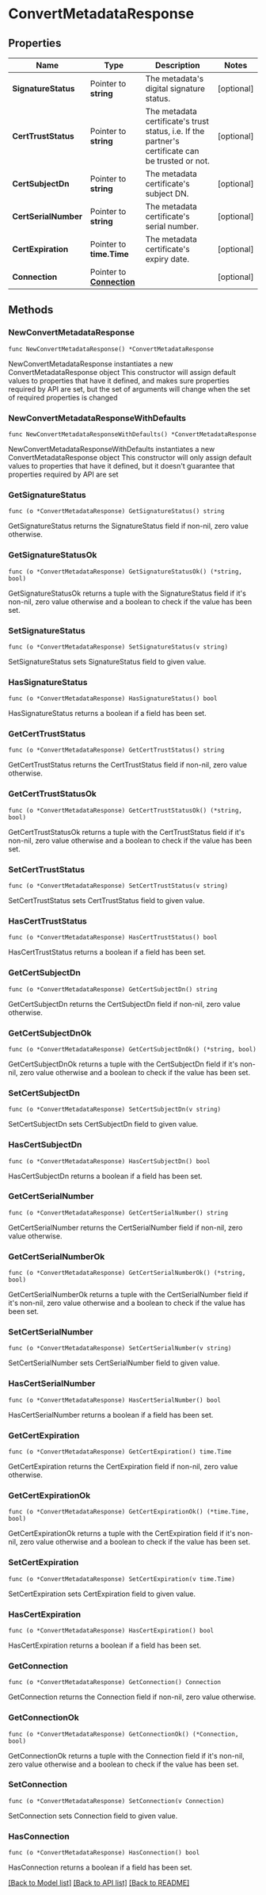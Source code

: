 # ConvertMetadataResponse

## Properties

Name | Type | Description | Notes
------------ | ------------- | ------------- | -------------
**SignatureStatus** | Pointer to **string** | The metadata&#39;s digital signature status. | [optional] 
**CertTrustStatus** | Pointer to **string** | The metadata certificate&#39;s trust status, i.e. If the partner&#39;s certificate can be trusted or not. | [optional] 
**CertSubjectDn** | Pointer to **string** | The metadata certificate&#39;s subject DN. | [optional] 
**CertSerialNumber** | Pointer to **string** | The metadata certificate&#39;s serial number. | [optional] 
**CertExpiration** | Pointer to **time.Time** | The metadata certificate&#39;s expiry date. | [optional] 
**Connection** | Pointer to [**Connection**](Connection.md) |  | [optional] 

## Methods

### NewConvertMetadataResponse

`func NewConvertMetadataResponse() *ConvertMetadataResponse`

NewConvertMetadataResponse instantiates a new ConvertMetadataResponse object
This constructor will assign default values to properties that have it defined,
and makes sure properties required by API are set, but the set of arguments
will change when the set of required properties is changed

### NewConvertMetadataResponseWithDefaults

`func NewConvertMetadataResponseWithDefaults() *ConvertMetadataResponse`

NewConvertMetadataResponseWithDefaults instantiates a new ConvertMetadataResponse object
This constructor will only assign default values to properties that have it defined,
but it doesn't guarantee that properties required by API are set

### GetSignatureStatus

`func (o *ConvertMetadataResponse) GetSignatureStatus() string`

GetSignatureStatus returns the SignatureStatus field if non-nil, zero value otherwise.

### GetSignatureStatusOk

`func (o *ConvertMetadataResponse) GetSignatureStatusOk() (*string, bool)`

GetSignatureStatusOk returns a tuple with the SignatureStatus field if it's non-nil, zero value otherwise
and a boolean to check if the value has been set.

### SetSignatureStatus

`func (o *ConvertMetadataResponse) SetSignatureStatus(v string)`

SetSignatureStatus sets SignatureStatus field to given value.

### HasSignatureStatus

`func (o *ConvertMetadataResponse) HasSignatureStatus() bool`

HasSignatureStatus returns a boolean if a field has been set.

### GetCertTrustStatus

`func (o *ConvertMetadataResponse) GetCertTrustStatus() string`

GetCertTrustStatus returns the CertTrustStatus field if non-nil, zero value otherwise.

### GetCertTrustStatusOk

`func (o *ConvertMetadataResponse) GetCertTrustStatusOk() (*string, bool)`

GetCertTrustStatusOk returns a tuple with the CertTrustStatus field if it's non-nil, zero value otherwise
and a boolean to check if the value has been set.

### SetCertTrustStatus

`func (o *ConvertMetadataResponse) SetCertTrustStatus(v string)`

SetCertTrustStatus sets CertTrustStatus field to given value.

### HasCertTrustStatus

`func (o *ConvertMetadataResponse) HasCertTrustStatus() bool`

HasCertTrustStatus returns a boolean if a field has been set.

### GetCertSubjectDn

`func (o *ConvertMetadataResponse) GetCertSubjectDn() string`

GetCertSubjectDn returns the CertSubjectDn field if non-nil, zero value otherwise.

### GetCertSubjectDnOk

`func (o *ConvertMetadataResponse) GetCertSubjectDnOk() (*string, bool)`

GetCertSubjectDnOk returns a tuple with the CertSubjectDn field if it's non-nil, zero value otherwise
and a boolean to check if the value has been set.

### SetCertSubjectDn

`func (o *ConvertMetadataResponse) SetCertSubjectDn(v string)`

SetCertSubjectDn sets CertSubjectDn field to given value.

### HasCertSubjectDn

`func (o *ConvertMetadataResponse) HasCertSubjectDn() bool`

HasCertSubjectDn returns a boolean if a field has been set.

### GetCertSerialNumber

`func (o *ConvertMetadataResponse) GetCertSerialNumber() string`

GetCertSerialNumber returns the CertSerialNumber field if non-nil, zero value otherwise.

### GetCertSerialNumberOk

`func (o *ConvertMetadataResponse) GetCertSerialNumberOk() (*string, bool)`

GetCertSerialNumberOk returns a tuple with the CertSerialNumber field if it's non-nil, zero value otherwise
and a boolean to check if the value has been set.

### SetCertSerialNumber

`func (o *ConvertMetadataResponse) SetCertSerialNumber(v string)`

SetCertSerialNumber sets CertSerialNumber field to given value.

### HasCertSerialNumber

`func (o *ConvertMetadataResponse) HasCertSerialNumber() bool`

HasCertSerialNumber returns a boolean if a field has been set.

### GetCertExpiration

`func (o *ConvertMetadataResponse) GetCertExpiration() time.Time`

GetCertExpiration returns the CertExpiration field if non-nil, zero value otherwise.

### GetCertExpirationOk

`func (o *ConvertMetadataResponse) GetCertExpirationOk() (*time.Time, bool)`

GetCertExpirationOk returns a tuple with the CertExpiration field if it's non-nil, zero value otherwise
and a boolean to check if the value has been set.

### SetCertExpiration

`func (o *ConvertMetadataResponse) SetCertExpiration(v time.Time)`

SetCertExpiration sets CertExpiration field to given value.

### HasCertExpiration

`func (o *ConvertMetadataResponse) HasCertExpiration() bool`

HasCertExpiration returns a boolean if a field has been set.

### GetConnection

`func (o *ConvertMetadataResponse) GetConnection() Connection`

GetConnection returns the Connection field if non-nil, zero value otherwise.

### GetConnectionOk

`func (o *ConvertMetadataResponse) GetConnectionOk() (*Connection, bool)`

GetConnectionOk returns a tuple with the Connection field if it's non-nil, zero value otherwise
and a boolean to check if the value has been set.

### SetConnection

`func (o *ConvertMetadataResponse) SetConnection(v Connection)`

SetConnection sets Connection field to given value.

### HasConnection

`func (o *ConvertMetadataResponse) HasConnection() bool`

HasConnection returns a boolean if a field has been set.


[[Back to Model list]](../README.md#documentation-for-models) [[Back to API list]](../README.md#documentation-for-api-endpoints) [[Back to README]](../README.md)


